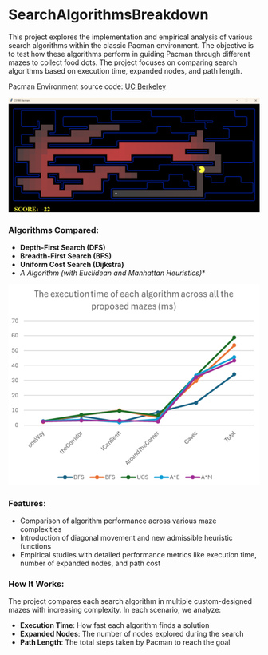 # SearchAlgorithmsBreakdown
This project explores the implementation and empirical analysis of various search algorithms within the classic Pacman environment. The objective is to test how these algorithms perform in guiding Pacman through different mazes to collect food dots. The project focuses on comparing search algorithms based on execution time, expanded nodes, and path length.

Pacman Environment source code: [UC Berkeley](https://ai.berkeley.edu/project_overview.html)

![Heatmap of an A* algorithm in a maze](https://github.com/banacchini/SearchAlgorithmsBreakdown/blob/main/cavesManhattan.png)

### Algorithms Compared:
- **Depth-First Search (DFS)**
- **Breadth-First Search (BFS)**
- **Uniform Cost Search (Dijkstra)**
- **A* Algorithm (with Euclidean and Manhattan Heuristics)**

![Comparison of Nodes Expanded by investigated algorithms](https://github.com/banacchini/SearchAlgorithmsBreakdown/blob/main/timeComparisson.png)

### Features:
- Comparison of algorithm performance across various maze complexities
- Introduction of diagonal movement and new admissible heuristic functions
- Empirical studies with detailed performance metrics like execution time, number of expanded nodes, and path cost


### How It Works:
The project compares each search algorithm in multiple custom-designed mazes with increasing complexity. In each scenario, we analyze:
- **Execution Time**: How fast each algorithm finds a solution
- **Expanded Nodes**: The number of nodes explored during the search
- **Path Length**: The total steps taken by Pacman to reach the goal
